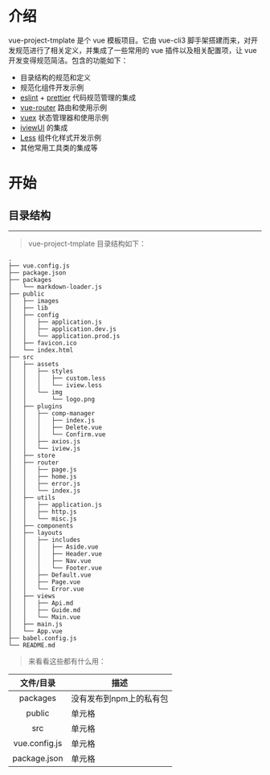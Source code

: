 # 介绍

vue-project-tmplate 是个 vue 模板项目。它由 vue-cli3 脚手架搭建而来，对开发规范进行了相关定义，并集成了一些常用的 vue 插件以及相关配置项，让 vue 开发变得规范简洁。包含的功能如下：

-   目录结构的规范和定义
-   规范化组件开发示例
-   [eslint](https://eslint.org/) + [prettier](https://prettier.io/) 代码规范管理的集成
-   [vue-router](https://router.vuejs.org/zh/) 路由和使用示例
-   [vuex](https://vuex.vuejs.org/zh/) 状态管理器和使用示例
-   [iviewUI](https://iviewui.com/docs/introduce) 的集成
-   [Less](https://iviewui.com/docs/introduce) 组件化样式开发示例
-   其他常用工具类的集成等

# 开始

## 目录结构

---

> vue-project-tmplate 目录结构如下：

```
.
├── vue.config.js
├── package.json
├── packages
│   └── markdown-loader.js
├── public
│   ├── images
│   ├── lib
│   ├── config
│   │   ├── application.js
│   │   ├── application.dev.js
│   │   └── application.prod.js
│   ├── favicon.ico
│   └── index.html
├── src
│   ├── assets
│   │   ├── styles
│   │   │   ├── custom.less
│   │   │   └── iview.less
│   │   └── img
│   │       └── logo.png
│   ├── plugins
│   │   ├── comp-manager
│   │   │   ├── index.js
│   │   │   ├── Delete.vue
│   │   │   └── Confirm.vue
│   │   ├── axios.js
│   │   └── iview.js
│   ├── store
│   ├── router
│   │   ├── page.js
│   │   ├── home.js
│   │   ├── error.js
│   │   └── index.js
│   ├── utils
│   │   ├── application.js
│   │   ├── http.js
│   │   └── misc.js
│   ├── components
│   ├── layouts
│   │   ├── includes
│   │   │   ├── Aside.vue
│   │   │   ├── Header.vue
│   │   │   ├── Nav.vue
│   │   │   └── Footer.vue
│   │   ├── Default.vue
│   │   ├── Page.vue
│   │   └── Error.vue
│   ├── views
│   │   ├── Api.md
│   │   ├── Guide.md
│   │   └── Main.vue
│   ├── main.js
│   └── App.vue
├── babel.config.js
└── README.md
```

> 来看看这些都有什么用：

| 文件/目录     | 描述   |
| :-------------: | ------ |
| packages      | 没有发布到npm上的私有包 |
| public        | 单元格 |
| src           | 单元格 |
| vue.config.js | 单元格 |
| package.json  | 单元格 |
